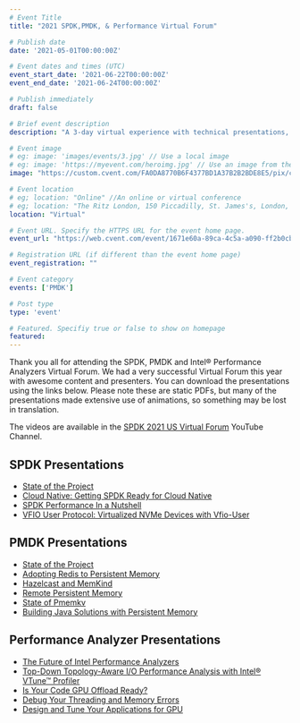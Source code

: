 ```yaml
---
# Event Title
title: "2021 SPDK,PMDK, & Performance Virtual Forum"

# Publish date
date: '2021-05-01T00:00:00Z'

# Event dates and times (UTC)
event_start_date: '2021-06-22T00:00:00Z'
event_end_date: '2021-06-24T00:00:00Z'

# Publish immediately
draft: false

# Brief event description
description: "A 3-day virtual experience with technical presentations, engaging demo, and interactive sessions with industry leaders, experts, developers, and user communities."

# Event image
# eg: image: 'images/events/3.jpg' // Use a local image
# eg: image: 'https://myevent.com/heroimg.jpg' // Use an image from the event website
image: "https://custom.cvent.com/FA0DA8770B6F4377BD1A37B2B2BDE8E5/pix/cb7514d36fa64eb8b286e9f30f682813.png"

# Event location
# eg; location: "Online" //An online or virtual conference
# eg; location: "The Ritz London, 150 Piccadilly, St. James's, London, W1J 9BR, UK" // A physical address
location: "Virtual"

# Event URL. Specify the HTTPS URL for the event home page.
event_url: "https://web.cvent.com/event/1671e60a-89ca-4c5a-a090-ff2b0cb7801c/summary?locale=en-US&tm=rC7Hc79kAKX6H6m7FfSimh8a-Ado4rQnp-jzF3ovAw0"

# Registration URL (if different than the event home page)
event_registration: ""

# Event category
events: ['PMDK']

# Post type
type: 'event'

# Featured. Specifiy true or false to show on homepage
featured: 
---
```


Thank you all for attending the SPDK, PMDK and Intel® Performance Analyzers Virtual Forum. We had a very successful Virtual Forum this year with awesome content and presenters. You can download the presentations using the links below. Please note these are static PDFs, but many of the presentations made extensive use of animations, so something may be lost in translation.

The videos are available in the [SPDK 2021 US Virtual Forum](https://www.youtube.com/playlist?list=PL4eJZ5XvN_LQ91sA7PBXiUEYtbTMEFUy1) YouTube Channel.

## SPDK Presentations

- [State of the Project](https://ci.spdk.io/download/2021-virtual-forum-us/Topic_1_2021_US_SPDK_PMDK_Analyzers_Virtual_Forum_SPDK_State_Of_The_Union_Intel_Jim.pdf)
- [Cloud Native: Getting SPDK Ready for Cloud Native](https://ci.spdk.io/download/2021-virtual-forum-us/Topic_2_2021_US_SPDK_PMDK_Analyzers_Virtual_Forum_SPDK_Getting_SPDK_Ready_for_Cloud_Native_Intel_Ben_and_Paul.pdf)
- [SPDK Performance In a Nutshell](https://ci.spdk.io/download/2021-virtual-forum-us/Topic_3_2021_US_SPDK_PMDK_Analyzers_Virtual_Forum_SPDK_Performance_In_a_Nutshell_Intel_Karol_and_John.pdf)
- [VFIO User Protocol: Virtualized NVMe Devices with Vfio-User](https://ci.spdk.io/download/2021-virtual-forum-us/Topic_4_2021_US_SPDK_PMDK_Analyzers_Virtual_Forum_VFIO_User_Protocol_Intel_Ben_And_Nutanix_Thanos.pdf)

## PMDK Presentations

- [State of the Project](https://ci.spdk.io/download/2021-virtual-forum-us/Topic_1_2021_PMDK_State_of_PMDK_Andy_Piotr.pdf)
- [Adopting Redis to Persistent Memory](https://ci.spdk.io/download/2021-virtual-forum-us/Topic_2_2021_PMDK_Adopting_Redis_to_Persistent_Memory_Jakub_Schmiegel.pdf)
- [Hazelcast and MemKind](https://ci.spdk.io/download/2021-virtual-forum-us/Topic_3_2021_PMDK_Hazelcast_Memkind_Zoltan_Michal.pdf)
- [Remote Persistent Memory](https://ci.spdk.io/download/2021-virtual-forum-us/Topic_4_2021_PMDK_Remote_PMEM_Tomasz_Gromadzki.pdf)
- [State of Pmemkv](https://ci.spdk.io/download/2021-virtual-forum-us/Topic_5_2021_PMDK_State_of_pmemkv_Pawel_Igor.pdf)
- [Building Java Solutions with Persistent Memory](https://ci.spdk.io/download/2021-virtual-forum-us/Topic_6_2021_PMDK_Building_Java_Solutions_with_PMEM_Olasoji_Denloye.pdf)

## Performance Analyzer Presentations

- [The Future of Intel Performance Analyzers](https://ci.spdk.io/download/2021-virtual-forum-us/Topic_1_2021_Performance_Analyzers_The_Future_of_Intel_Performance_Analyzers_Sri_Ilias.pdf)
- [Top-Down Topology-Aware I/O Performance Analysis with Intel® VTune™ Profiler](https://ci.spdk.io/download/2021-virtual-forum-us/Topic_2_2021_Performance_Analyzers_Top-Down_Topology-Aware_IO_Performance_Analysis_with_Intel_VTune_Profiler.pdf)
- [Is Your Code GPU Offload Ready?](https://ci.spdk.io/download/2021-virtual-forum-us/Topic_4_2021_Performance_Analyzers_Optimization_and_Prototyping_of_Code_with_Intel_Advisor_Cory.pdf)
- [Debug Your Threading and Memory Errors](https://ci.spdk.io/download/2021-virtual-forum-us/Topic_5_2021_Performance_Analyzers_Debug_your_Threading_and_Memory_Errors_Kevin.pdf)
- [Design and Tune Your Applications for GPU](https://ci.spdk.io/download/2021-virtual-forum-us/Topic_6_2021_Performance_Analyzers_Design_and_Tune_Applications_for_GPU_Workshop_Cory_Jennifer.pdf)


